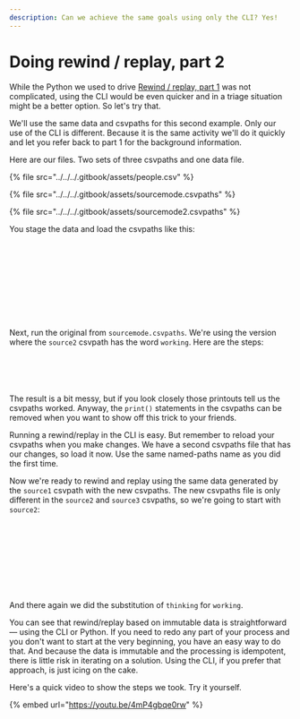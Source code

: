 ```yaml
---
description: Can we achieve the same goals using only the CLI? Yes!
---
```


# Doing rewind / replay, part 2

While the Python we used to drive [Rewind / replay, part 1](doing-rewind-replay-part-1.md) was not complicated, using the CLI would be even quicker and in a triage situation might be a better option. So let's try that.

We'll use the same data and csvpaths for this second example. Only our use of the CLI is different. Because it is the same activity we'll do it quickly and let you refer back to part 1 for the background information.

Here are our files. Two sets of three csvpaths and one data file.

{% file src="../../../.gitbook/assets/people.csv" %}

{% file src="../../../.gitbook/assets/sourcemode.csvpaths" %}

{% file src="../../../.gitbook/assets/sourcemode2.csvpaths" %}

You stage the data and load the csvpaths like this:&#x20;

<div><figure><img src="../../../.gitbook/assets/Screenshot 2025-02-13 at 3.00.26 PM.png" alt=""><figcaption></figcaption></figure> <figure><img src="../../../.gitbook/assets/Screenshot 2025-02-13 at 3.00.34 PM.png" alt=""><figcaption></figcaption></figure> <figure><img src="../../../.gitbook/assets/Screenshot 2025-02-13 at 3.00.58 PM.png" alt=""><figcaption></figcaption></figure> <figure><img src="../../../.gitbook/assets/Screenshot 2025-02-13 at 3.01.05 PM.png" alt=""><figcaption></figcaption></figure> <figure><img src="../../../.gitbook/assets/Screenshot 2025-02-13 at 3.01.12 PM.png" alt=""><figcaption></figcaption></figure> <figure><img src="../../../.gitbook/assets/Screenshot 2025-02-13 at 3.01.18 PM.png" alt=""><figcaption></figcaption></figure> <figure><img src="../../../.gitbook/assets/Screenshot 2025-02-13 at 3.01.32 PM.png" alt=""><figcaption></figcaption></figure> <figure><img src="../../../.gitbook/assets/Screenshot 2025-02-13 at 3.01.39 PM.png" alt=""><figcaption></figcaption></figure> <figure><img src="../../../.gitbook/assets/Screenshot 2025-02-13 at 3.01.52 PM.png" alt=""><figcaption></figcaption></figure> <figure><img src="../../../.gitbook/assets/Screenshot 2025-02-13 at 3.02.00 PM.png" alt=""><figcaption></figcaption></figure> <figure><img src="../../../.gitbook/assets/Screenshot 2025-02-13 at 3.02.09 PM.png" alt=""><figcaption></figcaption></figure></div>

Next, run the original from `sourcemode.csvpaths`. We're using the version where the `source2` csvpath has the word `working`. Here are the steps:

<div><figure><img src="../../../.gitbook/assets/Screenshot 2025-02-13 at 3.02.19 PM.png" alt=""><figcaption></figcaption></figure> <figure><img src="../../../.gitbook/assets/Screenshot 2025-02-13 at 3.02.27 PM.png" alt=""><figcaption></figcaption></figure> <figure><img src="../../../.gitbook/assets/Screenshot 2025-02-13 at 3.02.36 PM.png" alt=""><figcaption></figcaption></figure> <figure><img src="../../../.gitbook/assets/Screenshot 2025-02-13 at 3.02.44 PM.png" alt=""><figcaption></figcaption></figure> <figure><img src="../../../.gitbook/assets/Screenshot 2025-02-13 at 3.02.54 PM.png" alt=""><figcaption></figcaption></figure></div>

The result is a bit messy, but if you look closely those printouts tell us the csvpaths worked. Anyway, the `print()` statements in the csvpaths can be removed when you want to show off this trick to your friends.

Running a rewind/replay in the CLI is easy. But remember to reload your csvpaths when you make changes. We have a second csvpaths file that has our changes, so load it now. Use the same named-paths name as you did the first time.&#x20;

Now we're ready to rewind and replay using the same data generated by the `source1` csvpath with the new csvpaths. The new csvpaths file is only different in the `source2` and `source3` csvpaths, so we're going to start with `source2`:&#x20;

<div><figure><img src="../../../.gitbook/assets/Screenshot 2025-02-13 at 3.04.06 PM (1).png" alt=""><figcaption></figcaption></figure> <figure><img src="../../../.gitbook/assets/Screenshot 2025-02-13 at 3.04.16 PM (1).png" alt=""><figcaption></figcaption></figure> <figure><img src="../../../.gitbook/assets/Screenshot 2025-02-13 at 3.04.25 PM (1).png" alt=""><figcaption></figcaption></figure> <figure><img src="../../../.gitbook/assets/Screenshot 2025-02-13 at 3.04.34 PM (1).png" alt=""><figcaption></figcaption></figure> <figure><img src="../../../.gitbook/assets/Screenshot 2025-02-13 at 3.04.45 PM (1).png" alt=""><figcaption></figcaption></figure> <figure><img src="../../../.gitbook/assets/Screenshot 2025-02-13 at 3.04.55 PM (1).png" alt=""><figcaption></figcaption></figure> <figure><img src="../../../.gitbook/assets/Screenshot 2025-02-13 at 3.05.05 PM (1).png" alt=""><figcaption></figcaption></figure> <figure><img src="../../../.gitbook/assets/Screenshot 2025-02-13 at 3.05.13 PM (1).png" alt=""><figcaption></figcaption></figure> <figure><img src="../../../.gitbook/assets/Screenshot 2025-02-13 at 3.05.22 PM (1).png" alt=""><figcaption></figcaption></figure> <figure><img src="../../../.gitbook/assets/Screenshot 2025-02-13 at 3.05.35 PM (1).png" alt=""><figcaption></figcaption></figure></div>

And there again we did the substitution of `thinking` for `working`. &#x20;

You can see that rewind/replay based on immutable data is straightforward — using the CLI or Python. If you need to redo any part of your process and you don't want to start at the very beginning, you have an easy way to do that. And because the data is immutable and the processing is idempotent, there is little risk in iterating on a solution. Using the CLI, if you prefer that approach, is just icing on the cake.

Here's a quick video to show the steps we took. Try it yourself.

&#x20;

{% embed url="https://youtu.be/4mP4gbqe0rw" %}

